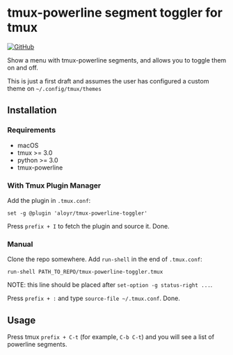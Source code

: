 # tmux-powerline segment toggler for tmux

[![GitHub](https://img.shields.io/github/license/aloyr/tmux-powerline-toggler)](https://opensource.org/licenses/MIT)

Show a menu with tmux-powerline segments, and allows you to toggle them on and off.

This is just a first draft and assumes the user has configured a custom theme on `~/.config/tmux/themes`

## Installation
### Requirements
* macOS
* tmux >= 3.0
* python >= 3.0
* tmux-powerline

### With Tmux Plugin Manager
Add the plugin in `.tmux.conf`:
```
set -g @plugin 'aloyr/tmux-powerline-toggler'
```
Press `prefix + I` to fetch the plugin and source it. Done.

### Manual
Clone the repo somewhere. Add `run-shell` in the end of `.tmux.conf`:

```
run-shell PATH_TO_REPO/tmux-powerline-toggler.tmux
```
NOTE: this line should be placed after `set-option -g status-right ...`.

Press `prefix + :` and type `source-file ~/.tmux.conf`. Done.

## Usage
Press tmux `prefix + C-t` (for example, `C-b C-t`) and you will see a list of powerline segments.

